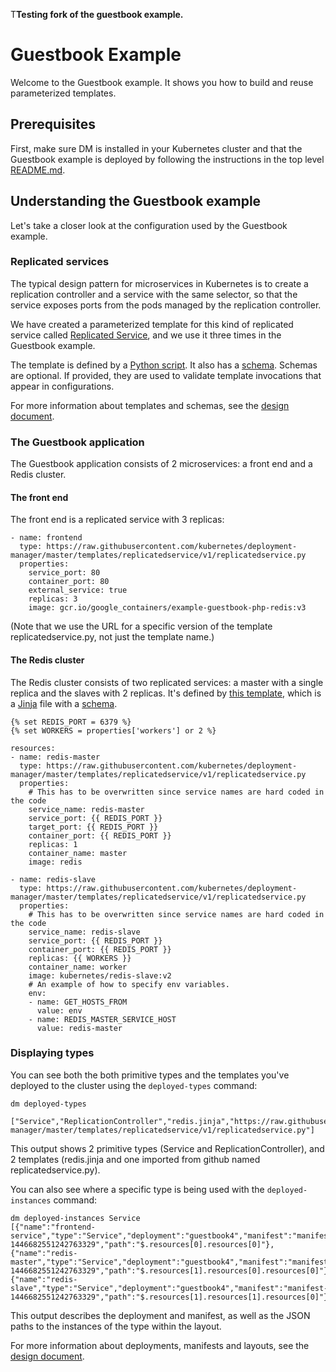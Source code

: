 T**Testing fork of the guestbook example.**

# Guestbook Example

Welcome to the Guestbook example. It shows you how to build and reuse
parameterized templates.

## Prerequisites

First, make sure DM is installed in your Kubernetes cluster and that the
Guestbook example is deployed by following the instructions in the top level
[README.md](../../README.md).

## Understanding the Guestbook example

Let's take a closer look at the configuration used by the Guestbook example.

### Replicated services

The typical design pattern for microservices in Kubernetes is to create a
replication controller and a service with the same selector, so that the service
exposes ports from the pods managed by the replication controller.

We have created a parameterized template for this kind of replicated service 
called [Replicated Service](../../templates/replicatedservice/v1), and we use it
three times in the Guestbook example.

The template is defined by a
[Python script](../../templates/replicatedservice/v1/replicatedservice.py). It 
also has a [schema](../../templates/replicatedservice/v1/replicatedservice.py.schema).
Schemas are optional. If provided, they are used to validate template invocations
that appear in configurations.

For more information about templates and schemas, see the
[design document](../../docs/design/design.md#templates).

### The Guestbook application
The Guestbook application consists of 2 microservices: a front end and a Redis 
cluster.

#### The front end

The front end is a replicated service with 3 replicas:

```
- name: frontend
  type: https://raw.githubusercontent.com/kubernetes/deployment-manager/master/templates/replicatedservice/v1/replicatedservice.py
  properties:
    service_port: 80
    container_port: 80
    external_service: true
    replicas: 3
    image: gcr.io/google_containers/example-guestbook-php-redis:v3
```

(Note that we use the URL for a specific version of the template replicatedservice.py, 
not just the template name.)

#### The Redis cluster

The Redis cluster consists of two replicated services: a master with a single replica
and the slaves with 2 replicas. It's defined by [this template](../../templates/redis/v1/redis.jinja), 
which is a [Jinja](http://jinja.pocoo.org/) file with a [schema](../../templates/redis/v1/redis.jinja.schema).

```
{% set REDIS_PORT = 6379 %}
{% set WORKERS = properties['workers'] or 2 %}

resources:
- name: redis-master
  type: https://raw.githubusercontent.com/kubernetes/deployment-manager/master/templates/replicatedservice/v1/replicatedservice.py
  properties:
    # This has to be overwritten since service names are hard coded in the code
    service_name: redis-master
    service_port: {{ REDIS_PORT }}
    target_port: {{ REDIS_PORT }}
    container_port: {{ REDIS_PORT }}
    replicas: 1
    container_name: master
    image: redis

- name: redis-slave
  type: https://raw.githubusercontent.com/kubernetes/deployment-manager/master/templates/replicatedservice/v1/replicatedservice.py
  properties:
    # This has to be overwritten since service names are hard coded in the code
    service_name: redis-slave
    service_port: {{ REDIS_PORT }}
    container_port: {{ REDIS_PORT }}
    replicas: {{ WORKERS }}
    container_name: worker
    image: kubernetes/redis-slave:v2
    # An example of how to specify env variables.
    env:
    - name: GET_HOSTS_FROM
      value: env
    - name: REDIS_MASTER_SERVICE_HOST
      value: redis-master
```

### Displaying types

You can see both the both primitive types and the templates you've deployed to the
cluster using the `deployed-types` command:

```
dm deployed-types 

["Service","ReplicationController","redis.jinja","https://raw.githubusercontent.com/kubernetes/deployment-manager/master/templates/replicatedservice/v1/replicatedservice.py"]
```

This output shows 2 primitive types (Service and ReplicationController), and 2
templates (redis.jinja and one imported from github named replicatedservice.py).

You can also see where a specific type is being used with the `deployed-instances` command:

```
dm deployed-instances Service
[{"name":"frontend-service","type":"Service","deployment":"guestbook4","manifest":"manifest-1446682551242763329","path":"$.resources[0].resources[0]"},{"name":"redis-master","type":"Service","deployment":"guestbook4","manifest":"manifest-1446682551242763329","path":"$.resources[1].resources[0].resources[0]"},{"name":"redis-slave","type":"Service","deployment":"guestbook4","manifest":"manifest-1446682551242763329","path":"$.resources[1].resources[1].resources[0]"}]
```

This output describes the deployment and manifest, as well as the JSON paths to
the instances of the type within the layout.

For more information about deployments, manifests and layouts, see the
[design document](../../docs/design/design.md#api-model).


